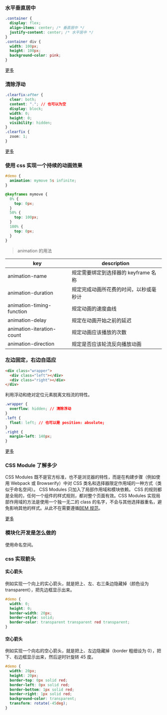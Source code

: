 ### 水平垂直居中

```css
.container {
  display: flex;
  align-items: center; /* 垂直居中 */
  justify-content: center; /* 水平居中 */
}
.container div {
  width: 100px;
  height: 100px;
  background-color: pink;
}
```

[更多](https://hamger.github.io/2017/03/09/div%E5%B1%85%E4%B8%AD/)

### 清除浮动

```css
.clearfix:after {
  clear: both;
  content: "."; // 也可以为空
  display: block;
  width: 0;
  height: 0;
  visibility: hidden;
}
.clearfix {
  zoom: 1;
}
```

[更多](https://hamger.github.io/2017/03/12/%E6%B8%85%E9%99%A4%E6%B5%AE%E5%8A%A8/)

### 使用 css 实现一个持续的动画效果

```css
#demo {
  animation: mymove 5s infinite;
}

@keyframes mymove {
  0% {
    top: 0px;
  }
  50% {
    top: 100px;
  }
  100% {
    top: 0px;
  }
}
```

> animation 的用法

| key                       | description                            |
| ------------------------- | -------------------------------------- |
| animation-name            | 规定需要绑定到选择器的 keyframe 名称   |
| animation-duration        | 规定完成动画所花费的时间，以秒或毫秒计 |
| animation-timing-function | 规定动画的速度曲线                     |
| animation-delay           | 规定在动画开始之前的延迟               |
| animation-iteration-count | 规定动画应该播放的次数                 |
| animation-direction       | 规定是否应该轮流反向播放动画           |

### 左边固定，右边自适应

```html
<div class="wrapper">
  <div class="left"></div>
  <div class="right"></div>
</div>
```

利用浮动和绝对定位元素脱离文档流的特性。

```css
.wrapper {
  overflow: hidden; // 清除浮动
}
.left {
  float: left; // 也可以是 position: absolute;
}
.right {
  margin-left: 140px;
}
```

[更多](https://hamger.github.io/2018/03/15/%E5%AE%9E%E7%8E%B0%E4%B8%A4%E6%A0%8F%E5%B8%83%E5%B1%80/)

### CSS Module 了解多少

CSS Modules 既不是官方标准，也不是浏览器的特性，而是在构建步骤（例如使用 Webpack 或 Browserify）中对 CSS 类名和选择器限定作用域的一种方式（类似于命名空间）。
CSS Modules 只加入了局部作用域和模块依赖。
CSS 的规则都是全局的，任何一个组件的样式规则，都对整个页面有效。CSS Modules 实现局部作用域的方法是使用一个独一无二的 class 的名字，不会与其他选择器重名，避免影响其他的样式。从此不在需要遵循[BEM 规范](https://css-tricks.com/bem-101/)。

[更多](http://www.ruanyifeng.com/blog/2016/06/css_modules.html)

### 模块化开发是怎么做的

使用命名空间。

### css 实现箭头

#### 实心箭头

例如实现一个向上的实心箭头，就是把上、左、右三条边隐藏掉（颜色设为 transparent），把先边框显示出来。

```css
#demo {
  width: 0;
  height: 0;
  border-width: 20px;
  border-style: solid;
  border-color: transparent transparent red transparent;
}
```

#### 空心箭头

例如实现一个向右的空心箭头，就是把上、左边隐藏掉（border 粗细设为 0），把下、右边框显示出来，然后逆时针旋转 45 度。

```css
#demo {
  width: 20px;
  height: 20px;
  border-top: 0px solid red;
  border-left: 0px solid red;
  border-bottom: 1px solid red;
  border-right: 1px solid red;
  background-color: transparent;
  transform: rotate(-45deg);
}
```
